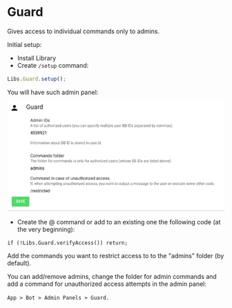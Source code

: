# Guard

Gives access to individual commands only to admins.

Initial setup:

* Install Library
* Сreate `/setup` command:

```javascript
Libs.Guard.setup();
```

You will have such admin panel:

![](<../.gitbook/assets/image (91) (1) (1).png>)

* Create the @ command or add to an existing one the following code (at the very beginning):

```
if (!Libs.Guard.verifyAccess()) return;
```

Add the commands you want to restrict access to to the "admins" folder (by default).

You can add/remove admins, change the folder for admin commands and add a command for unauthorized access attempts in the admin panel:&#x20;

`App > Bot > Admin Panels > Guard.`
